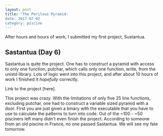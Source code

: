 ```yaml
---
layout: post
title: "The Perilous Pyramid:
date: 2017-07-02
category: piscine
---
```


After hours and hours of work, I submitted my first project, Sustantua.

## Sastantua (Day 6)
Sastantua is quite the project. One has to construct a pyramid with access to only one function, putchar, which calls only one function, write, from the unistd library. Lots of logic went into this project, and after about 10 hours of work I finished it _hopefully_ correctly.

Link to the project [here].

This project was crazy. With the limitations of only five 25 line functions, excluding putchar, one had to construct a variable sized pyramid with a door. First you are just given a binary with the executable that you have to use to calculate the patterns to turn into code. Out of the ~100 - ~50 pisciners left many didn't even finish the project. According to someone from an old piscine in France, no one passed Sastantua. We will see my fate tomorrow.